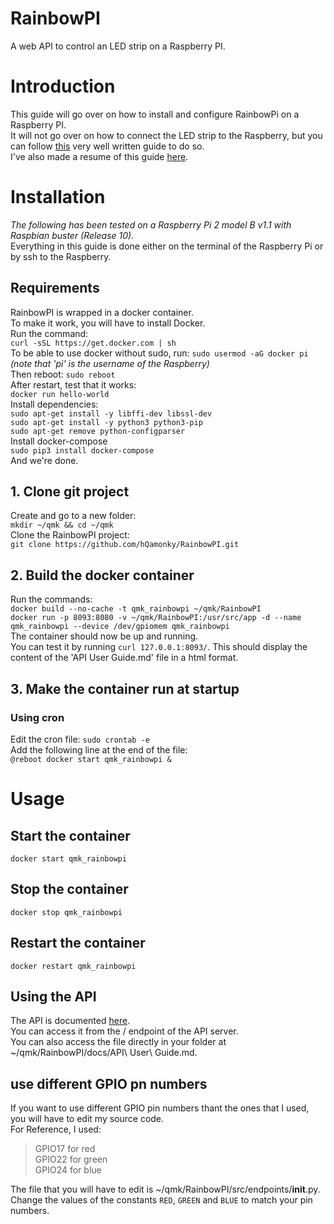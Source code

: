 # RainbowPI
A web API to control an LED strip on a Raspberry PI.
# Introduction
This guide will go over on how to install and configure RainbowPi on a Raspberry PI.  
It will not go over on how to connect the LED strip to the Raspberry, but you can follow [this](https://dordnung.de/raspberrypi-ledstrip/) very well written guide to do so.  
I've also made a resume of this guide [here](https://github.com/hQamonky/RainbowPI/blob/master/docs/Hardware%20Installation.md).    
# Installation
*The following has been tested on a Raspberry Pi 2 model B v1.1 with Raspbian buster (Release 10).*  
Everything in this guide is done either on the terminal of the Raspberry Pi or by ssh to the Raspberry.  
## Requirements
RainbowPI is wrapped in a docker container.  
To make it work, you will have to install Docker.  
Run the command:  
`curl -sSL https://get.docker.com | sh`  
To be able to use docker without sudo, run:
`sudo usermod -aG docker pi` *(note that 'pi' is the username of the Raspberry)*  
Then reboot: `sudo reboot`  
After restart, test that it works:  
`docker run hello-world`  
Install dependencies:  
`sudo apt-get install -y libffi-dev libssl-dev`  
`sudo apt-get install -y python3 python3-pip`  
`sudo apt-get remove python-configparser`  
Install docker-compose  
`sudo pip3 install docker-compose`  
And we're done.  
## 1. Clone git project
Create and go to a new folder:  
`mkdir ~/qmk && cd ~/qmk`  
Clone the RainbowPI project:  
`git clone https://github.com/hQamonky/RainbowPI.git`  
## 2. Build the docker container
Run the commands:  
`docker build --no-cache -t qmk_rainbowpi ~/qmk/RainbowPI`  
`docker run -p 8093:8080 -v ~/qmk/RainbowPI:/usr/src/app -d --name qmk_rainbowpi --device /dev/gpiomem qmk_rainbowpi`  
The container should now be up and running.  
You can test it by running `curl 127.0.0.1:8093/`. This should display the content of the 'API User Guide.md' file in a html format.  
## 3. Make the container run at startup
### Using cron
Edit the cron file: `sudo crontab -e`  
Add the following line at the end of the file:  
`@reboot docker start qmk_rainbowpi &`  
# Usage
## Start the container
`docker start qmk_rainbowpi`  
## Stop the container
`docker stop qmk_rainbowpi`  
## Restart the container
`docker restart qmk_rainbowpi`  
## Using the API
The API is documented [here](https://github.com/hQamonky/RainbowPI/blob/master/docs/API%20User%20Guide.md).  
You can access it from the / endpoint of the API server.  
You can also access the file directly in your folder at ~/qmk/RainbowPI/docs/API\ User\ Guide.md.  
## use different GPIO pn numbers
If you want to use different GPIO pin numbers thant the ones that I used, you will have to edit my source code.  
For Reference, I used:  
> GPIO17 for red  
> GPIO22 for green  
> GPIO24 for blue  

The file that you will have to edit is ~/qmk/RainbowPI/src/endpoints/__init__.py.  
Change the values of the constants `RED`, `GREEN` and `BLUE` to match your pin numbers.   
